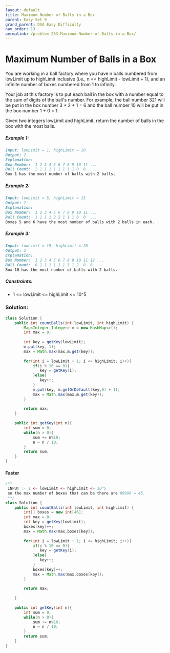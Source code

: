```yaml
---
layout: default
title: Maximum Number of Balls in a Box
parent: Easy Set 9
grand_parent: DSA Easy Difficulty
nav_order: 13
permalink: /problem-263-Maximum-Number-of-Balls-in-a-Box/
---
```

# Maximum Number of Balls in a Box

You are working in a ball factory where you have n balls numbered from lowLimit up to highLimit inclusive (i.e., n == highLimit - lowLimit + 1), and an infinite number of boxes numbered from 1 to infinity.

Your job at this factory is to put each ball in the box with a number equal to the sum of digits of the ball's number. For example, the ball number 321 will be put in the box number 3 + 2 + 1 = 6 and the ball number 10 will be put in the box number 1 + 0 = 1.

Given two integers lowLimit and highLimit, return the number of balls in the box with the most balls.

##### Example 1:
```markdown
Input: lowLimit = 1, highLimit = 10
Output: 2
Explanation:
Box Number:  1 2 3 4 5 6 7 8 9 10 11 ...
Ball Count:  2 1 1 1 1 1 1 1 1 0  0  ...
Box 1 has the most number of balls with 2 balls.
```
##### Example 2:
````markdown
Input: lowLimit = 5, highLimit = 15
Output: 2
Explanation:
Box Number:  1 2 3 4 5 6 7 8 9 10 11 ...
Ball Count:  1 1 1 1 2 2 1 1 1 0  0  ...
Boxes 5 and 6 have the most number of balls with 2 balls in each.
````
##### Example 3:
```markdown
Input: lowLimit = 19, highLimit = 28
Output: 2
Explanation:
Box Number:  1 2 3 4 5 6 7 8 9 10 11 12 ...
Ball Count:  0 1 1 1 1 1 1 1 1 2  0  0  ...
Box 10 has the most number of balls with 2 balls.
```
##### Constraints:
* 1 <= lowLimit <= highLimit <= 10^5

### Solution:
```java
class Solution {
    public int countBalls(int lowLimit, int highLimit) {
        Map<Integer,Integer> m = new HashMap<>();
        int max = 0;
        
        int key = getKey(lowLimit);
        m.put(key, 1);
        max = Math.max(max,m.get(key));
        
        for(int i = lowLimit + 1; i <= highLimit; i++){
            if(i % 10 == 0){
               key = getKey(i); 
            }else{
               key++;
            }
            m.put(key, m.getOrDefault(key,0) + 1);
            max = Math.max(max,m.get(key));
        }
        
        return max;
    }
    
    public int getKey(int n){
        int sum = 0;
        while(n > 0){
            sum += n%10;
            n = n / 10;
        }
        return sum;
    }
}
```

#### Faster
```java
/**
 INPUT :- 1 <= lowLimit <= highLimit <= 10^5
 so the max number of boxes that can be there are 99999 = 45.
 **/
class Solution {
    public int countBalls(int lowLimit, int highLimit) {
        int[] boxes = new int[46];
        int max = 0;
        int key = getKey(lowLimit);
        boxes[key]++;
        max = Math.max(max,boxes[key]);
        
        for(int i = lowLimit + 1; i <= highLimit; i++){
            if(i % 10 == 0){
               key = getKey(i); 
            }else{
               key++;
            }
            boxes[key]++;
            max = Math.max(max,boxes[key]);
        }
        
        return max;        
        
    }
    
    public int getKey(int n){
        int sum = 0;
        while(n > 0){
            sum += n%10;
            n = n / 10;
        }
        return sum;
    }
}
```
